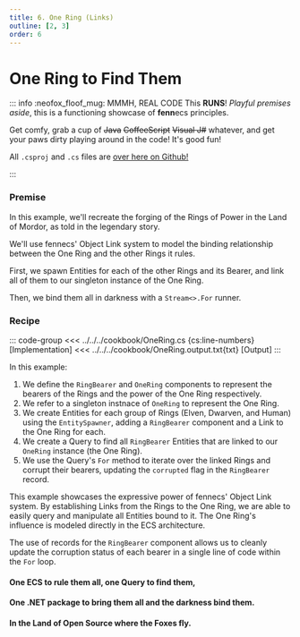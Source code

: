 ```yaml
---
title: 6. One Ring (Links)
outline: [2, 3]
order: 6
---
```


#  One Ring to Find Them

::: info :neofox_floof_mug: MMMH, REAL CODE
This **RUNS**! *Playful premises aside*, this is a functioning showcase of **fenn**ecs principles.

Get comfy, grab a cup of ~~Java~~ ~~CoffeeScript~~ ~~Visual J#~~ whatever, and get your paws dirty playing around in the code! It's good fun!

All `.csproj` and `.cs` files are [over here on Github!](https://github.com/outfox/fennecs/blob/main/cookbook) 

:::

### Premise
In this example, we'll recreate the forging of the Rings of Power in the Land of Mordor, as told in the legendary story. 

We'll use fennecs' Object Link system to model the binding relationship between the One Ring and the other Rings it rules.

First, we spawn Entities for each of the other Rings and its Bearer, and link all of them to our singleton instance of the One Ring.

Then, we bind them all in darkness with a `Stream<>.For` runner.

### Recipe
::: code-group
<<< ../../../cookbook/OneRing.cs {cs:line-numbers} [Implementation]
<<< ../../../cookbook/OneRing.output.txt{txt} [Output]
:::

In this example:

1. We define the `RingBearer` and `OneRing` components to represent the bearers of the Rings and the power of the One Ring respectively.
2. We refer to a singleton instnace of `OneRing` to represent the One Ring.
3. We create Entities for each group of Rings (Elven, Dwarven, and Human) using the `EntitySpawner`, adding a `RingBearer` component and a Link to the One Ring for each.
4. We create a Query to find all `RingBearer` Entities that are linked to our `OneRing` instance (the One Ring).
5. We use the Query's `For` method to iterate over the linked Rings and corrupt their bearers, updating the `corrupted` flag in the `RingBearer` record.

This example showcases the expressive power of fennecs' Object Link system. By establishing Links from the Rings to the One Ring, we are able to easily query and manipulate all Entities bound to it. The One Ring's influence is modeled directly in the ECS architecture.

The use of records for the `RingBearer` component allows us to cleanly update the corruption status of each bearer in a single line of code within the `For` loop.

#### One ECS to rule them all, one Query to find them, 
#### One .NET package to bring them all and the darkness bind them.  
#### In the Land of Open Source where the Foxes fly.
